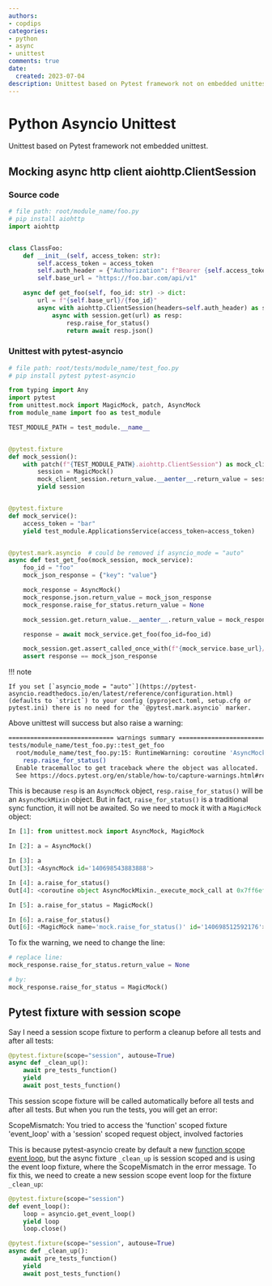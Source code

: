 ```yaml
---
authors:
- copdips
categories:
- python
- async
- unittest
comments: true
date:
  created: 2023-07-04
description: Unittest based on Pytest framework not on embedded unittest.
---
```


# Python Asyncio Unittest

Unittest based on Pytest framework not embedded unittest.

<!-- more -->

## Mocking async http client aiohttp.ClientSession

### Source code

```python
# file path: root/module_name/foo.py
# pip install aiohttp
import aiohttp


class ClassFoo:
    def __init__(self, access_token: str):
        self.access_token = access_token
        self.auth_header = {"Authorization": f"Bearer {self.access_token}"}
        self.base_url = "https://foo.bar.com/api/v1"

    async def get_foo(self, foo_id: str) -> dict:
        url = f"{self.base_url}/{foo_id}"
        async with aiohttp.ClientSession(headers=self.auth_header) as session:
            async with session.get(url) as resp:
                resp.raise_for_status()
                return await resp.json()
```

### Unittest with pytest-asyncio

```python
# file path: root/tests/module_name/test_foo.py
# pip install pytest pytest-asyncio

from typing import Any
import pytest
from unittest.mock import MagicMock, patch, AsyncMock
from module_name import foo as test_module

TEST_MODULE_PATH = test_module.__name__


@pytest.fixture
def mock_session():
    with patch(f"{TEST_MODULE_PATH}.aiohttp.ClientSession") as mock_client_session:
        session = MagicMock()
        mock_client_session.return_value.__aenter__.return_value = session
        yield session


@pytest.fixture
def mock_service():
    access_token = "bar"
    yield test_module.ApplicationsService(access_token=access_token)


@pytest.mark.asyncio  # could be removed if asyncio_mode = "auto"
async def test_get_foo(mock_session, mock_service):
    foo_id = "foo"
    mock_json_response = {"key": "value"}

    mock_response = AsyncMock()
    mock_response.json.return_value = mock_json_response
    mock_response.raise_for_status.return_value = None

    mock_session.get.return_value.__aenter__.return_value = mock_response

    response = await mock_service.get_foo(foo_id=foo_id)

    mock_session.get.assert_called_once_with(f"{mock_service.base_url}/{foo_id}")
    assert response == mock_json_response
```

!!! note

    If you set [`asyncio_mode = "auto"`](https://pytest-asyncio.readthedocs.io/en/latest/reference/configuration.html) (defaults to `strict`) to your config (pyproject.toml, setup.cfg or pytest.ini) there is no need for the `@pytest.mark.asyncio` marker.

Above unittest will success but also raise a warning:

```bash
============================= warnings summary ==============================
tests/module_name/test_foo.py::test_get_foo
  root/module_name/test_foo.py:15: RuntimeWarning: coroutine 'AsyncMockMixin._execute_mock_call' was never awaited
    resp.raise_for_status()
  Enable tracemalloc to get traceback where the object was allocated.
  See https://docs.pytest.org/en/stable/how-to/capture-warnings.html#resource-warnings for more info.
```

This is because `resp` is an `AsyncMock` object, `resp.raise_for_status()` will be an `AsyncMockMixin` object. But in fact, `raise_for_status()` is a traditional sync function, it will not be awaited. So we need to mock it with a `MagicMock` object:

```py
In [1]: from unittest.mock import AsyncMock, MagicMock

In [2]: a = AsyncMock()

In [3]: a
Out[3]: <AsyncMock id='140698543883888'>

In [4]: a.raise_for_status()
Out[4]: <coroutine object AsyncMockMixin._execute_mock_call at 0x7ff6ef43d2a0>

In [5]: a.raise_for_status = MagicMock()

In [6]: a.raise_for_status()
Out[6]: <MagicMock name='mock.raise_for_status()' id='140698512592176'>
```

To fix the warning, we need to change the line:

```python
# replace line:
mock_response.raise_for_status.return_value = None

# by:
mock_response.raise_for_status = MagicMock()
```

## Pytest fixture with session scope

Say I need a session scope fixture to perform a cleanup before all tests and after all tests:

```python
@pytest.fixture(scope="session", autouse=True)
async def _clean_up():
    await pre_tests_function()
    yield
    await post_tests_function()
```

This session scope fixture will be called automatically before all tests and after all tests. But when you run the tests, you will get an error:

ScopeMismatch: You tried to access the 'function' scoped fixture 'event_loop' with a 'session' scoped request object, involved factories

<!-- more -->

This is because pytest-asyncio create by default a new [function scope event loop](https://pytest-asyncio.readthedocs.io/en/latest/concepts.html#asyncio-event-loops), but the async fixture `_clean_up` is session scoped and is using the event loop fixture, where the ScopeMismatch in the error message. To fix this, we need to create a new session scope event loop for the fixture `_clean_up`:

```python
@pytest.fixture(scope="session")
def event_loop():
    loop = asyncio.get_event_loop()
    yield loop
    loop.close()

@pytest.fixture(scope="session", autouse=True)
async def _clean_up():
    await pre_tests_function()
    yield
    await post_tests_function()
```
